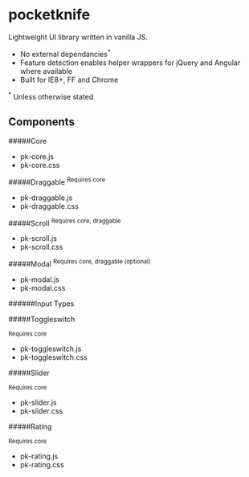 pocketknife
===========

Lightweight UI library written in vanilla JS.

- No external dependancies<sup>*</sup>
- Feature detection enables helper wrappers for jQuery and Angular where available
- Built for IE8+, FF and Chrome

<sup>*</sup> Unless otherwise stated


Components
----


#####Core
- pk-core.js
- pk-core.css

#####Draggable
<sup>Requires core</sup>
- pk-draggable.js
- pk-draggable.css

#####Scroll
<sup>Requires core, draggable</sup>
- pk-scroll.js
- pk-scroll.css


#####Modal
<sup>Requires core, draggable (optional)</sup>
- pk-modal.js
- pk-modal.css

######Input Types

#####Toggleswitch

<sup>Requires core</sup>
- pk-toggleswitch.js
- pk-toggleswitch.css

#####Slider

<sup>Requires core</sup>
- pk-slider.js
- pk-slider.css

#####Rating

<sup>Requires core</sup>
- pk-rating.js
- pk-rating.css
